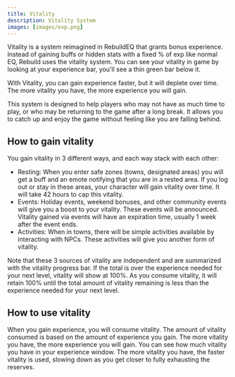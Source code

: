```yaml
---
title: Vitality
description: Vitality System
images: [images/exp.png]
---
```


Vitality is a system reimagined in RebuildEQ that grants bonus experience. Instead of gaining buffs or hidden stats with a fixed % of exp like normal EQ, Rebuild uses the vitality system. You can see your vitality in game by looking at your experience bar, you'll see a thin green bar below it.

With Vitality, you can gain experience faster, but it will deplete over time. The more vitality you have, the more experience you will gain.

This system is designed to help players who may not have as much time to play, or who may be returning to the game after a long break. It allows you to catch up and enjoy the game without feeling like you are falling behind.

## How to gain vitality

You gain vitality in 3 different ways, and each way stack with each other:

- Resting: When you enter safe zones (towns, designated areas) you will get a buff and an emote notifying that you are in a rested area. If you log out or stay in these areas, your character will gain vitality over time. It will take 42 hours to cap this vitality.
- Events: Holiday events, weekend bonuses, and other community events will give you a boost to your vitality. These events will be announced. Vitality gained via events will have an expiration time, usually 1 week after the event ends.
- Activities: When in towns, there will be simple activities available by interacting with NPCs. These activities will give you another form of vitality.

Note that these 3 sources of vitality are independent and are summarized with the vitality progress bar. If the total is over the experience needed for your next level, vitality will show at 100%. As you consume vitality, it will retain 100% until the total amount of vitality remaining is less than the experience needed for your next level.

## How to use vitality

When you gain experience, you will consume vitality. The amount of vitality consumed is based on the amount of experience you gain. The more vitality you have, the more experience you will gain. You can see how much vitality you have in your experience window. The more vitality you have, the faster vitality is used, slowing down as you get closer to fully exhausting the reserves.